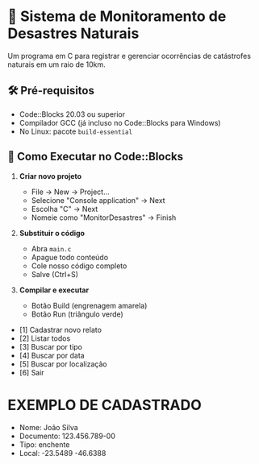 # 🌋 Sistema de Monitoramento de Desastres Naturais

Um programa em C para registrar e gerenciar ocorrências de catástrofes naturais em um raio de 10km.

## 🛠️ Pré-requisitos

- Code::Blocks 20.03 ou superior
- Compilador GCC (já incluso no Code::Blocks para Windows)
- No Linux: pacote `build-essential`

## 🚀 Como Executar no Code::Blocks

1. **Criar novo projeto**
   - File → New → Project...
   - Selecione "Console application" → Next
   - Escolha "C" → Next
   - Nomeie como "MonitorDesastres" → Finish

2. **Substituir o código**
   - Abra `main.c`
   - Apague todo conteúdo
   - Cole nosso código completo
   - Salve (Ctrl+S)

3. **Compilar e executar**
   - Botão Build (engrenagem amarela)
   - Botão Run (triângulo verde)

 - [1] Cadastrar novo relato
 - [2] Listar todos
 - [3] Buscar por tipo
 - [4] Buscar por data
 - [5] Buscar por localização
 - [6] Sair
# EXEMPLO DE CADASTRADO
 - Nome: João Silva
 - Documento: 123.456.789-00
 - Tipo: enchente
 - Local: -23.5489 -46.6388
